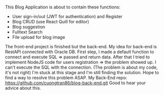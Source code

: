 This Blog Application is about to contain these functions:
+ User sign-in/out (JWT for authentication) and Register 
+ Blog CRUD (use React Quill for editor)
+ Blog suggestion 
+ Fulltext Search
+ File upload for blog image

The front-end project is finished but the back-end.
My idea for back-end is RestAPI connected with Oracle DB. 
First step, I made a default function to connect and execute SQL => passed and return data.
After that I tried to implement NodeJS code for users registration => the problem showed up.
I can't execute the SQL with the connection. (The problem is about my code, it's not right)
I'm stuck at this stage and I'm still finding the solution.
Hope to find a way to resolve this problem ASAP.
My Back-End repo: https://github.com/cuongtran86/blog-back-end.git
Good to hear your advice about this. 
